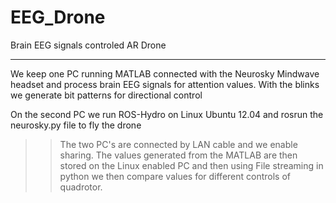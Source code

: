 EEG_Drone
=========

Brain EEG signals controled AR Drone



----------------------
We keep one PC running MATLAB connected with the Neurosky Mindwave headset and process brain EEG signals for attention values. With the blinks we generate bit patterns for directional control

On the second PC we run ROS-Hydro on Linux Ubuntu 12.04 and rosrun the neurosky.py file to fly the drone


>> The two PC's are connected by LAN cable and  we enable sharing. The values generated from the MATLAB are then stored on the Linux enabled PC and then using File streaming in python we then compare values for different controls of quadrotor.
